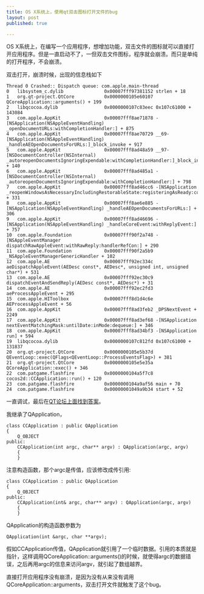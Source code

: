 ```yaml
---
title: OS X系统上，使用qt双击图标打开文件的bug
layout: post
published: true

---
```


OS X系统上，在编写一个应用程序，想增加功能，双击文件的图标就可以直接打开应用程序。但是一直启动不了，一但双击文件图标，程序就会崩溃。而只是单纯的打开程序，不会崩溃。

双击打开，崩溃时候，出现的信息栈如下

	Thread 0 Crashed:: Dispatch queue: com.apple.main-thread
	0   libsystem_c.dylib             	0x00007fff97381152 strlen + 18
	1   org.qt-project.QtCore         	0x0000000105e60107 QCoreApplication::arguments() + 199
	2   libqcocoa.dylib               	0x0000000107c83eec 0x107c61000 + 143084
	3   com.apple.AppKit              	0x00007fff8ae71878 -[NSApplication(NSAppleEventHandling) _openDocumentURLs:withCompletionHandler:] + 875
	4   com.apple.AppKit              	0x00007fff8ae70729 __69-[NSApplication(NSAppleEventHandling) _handleAEOpenDocumentsForURLs:]_block_invoke + 917
	5   com.apple.AppKit              	0x00007fff8ad48a59 __97-[NSDocumentController(NSInternal) _autoreopenDocumentsIgnoringExpendable:withCompletionHandler:]_block_invoke_3 + 140
	6   com.apple.AppKit              	0x00007fff8ad485a1 -[NSDocumentController(NSInternal) _autoreopenDocumentsIgnoringExpendable:withCompletionHandler:] + 798
	7   com.apple.AppKit              	0x00007fff8ad46cc6 -[NSApplication _reopenWindowsAsNecessaryIncludingRestorableState:registeringAsReady:completionHandler:] + 331
	8   com.apple.AppKit              	0x00007fff8ae6e885 -[NSApplication(NSAppleEventHandling) _handleAEOpenDocumentsForURLs:] + 306
	9   com.apple.AppKit              	0x00007fff8ad46696 -[NSApplication(NSAppleEventHandling) _handleCoreEvent:withReplyEvent:] + 757
	10  com.apple.Foundation          	0x00007fff90f2a748 -[NSAppleEventManager dispatchRawAppleEvent:withRawReply:handlerRefCon:] + 290
	11  com.apple.Foundation          	0x00007fff90f2a5b9 _NSAppleEventManagerGenericHandler + 102
	12  com.apple.AE                  	0x00007fff92ec334c aeDispatchAppleEvent(AEDesc const*, AEDesc*, unsigned int, unsigned char*) + 531
	13  com.apple.AE                  	0x00007fff92ec30c9 dispatchEventAndSendReply(AEDesc const*, AEDesc*) + 31
	14  com.apple.AE                  	0x00007fff92ec2fd3 aeProcessAppleEvent + 295
	15  com.apple.HIToolbox           	0x00007fff8d1d4c6e AEProcessAppleEvent + 56
	16  com.apple.AppKit              	0x00007fff8ad3feb2 _DPSNextEvent + 2249
	17  com.apple.AppKit              	0x00007fff8ad3ef68 -[NSApplication nextEventMatchingMask:untilDate:inMode:dequeue:] + 346
	18  com.apple.AppKit              	0x00007fff8ad34bf3 -[NSApplication run] + 594
	19  libqcocoa.dylib               	0x0000000107c812fd 0x107c61000 + 131837
	20  org.qt-project.QtCore         	0x0000000105e5b37d QEventLoop::exec(QFlags<QEventLoop::ProcessEventsFlag>) + 381
	21  org.qt-project.QtCore         	0x0000000105e5e35a QCoreApplication::exec() + 346
	22  com.patgame.flashfire         	0x0000000104a5f7c8 cocos2d::CCApplication::run() + 120
	23  com.patgame.flashfire         	0x0000000104a9af56 main + 70
	24  com.patgame.flashfire         	0x00000001049a9b34 start + 52

一直调试，最后在[QT论坛上面找到答案](https://forum.qt.io/topic/18217/crash-on-launch-with-file-on-mac)。

我继承了QApplication，

	class CCApplication : public QApplication
	{
	    Q_OBJECT
	public:
	    CCApplication(int argc, char** argv) : QApplication(argc, argv)
	    {
	    }
	    
注意构造函数，那个argc是传值，应该修改成传引用:

	class CCApplication : public QApplication
	{
	    Q_OBJECT
	public:
	    CCApplication(int& argc, char** argv) : QApplication(argc, argv)
	    {
	    }
	    
QApplication的构造函数参数为

	QApplication(int &argc, char **argv);
	
假如CCApplication传值，QApplication就引用了一个临时数据。引用的本质就是指针，这样调用QCoreApplication::arguments()的时候，就使得argc的数据错误，之后再用argc的信息来访问argv，就引起了数组越界。

直接打开应用程序没有崩溃，是因为没有从来没有调用QCoreApplication::arguments，双击打开文件就触发了这个bug。